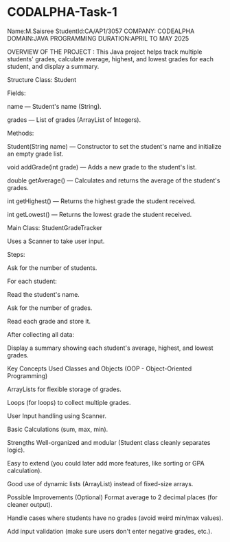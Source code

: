 # CODALPHA-Task-1
Name:M.Saisree
StudentId:CA/AP1/3057
COMPANY: CODEALPHA
DOMAIN:JAVA PROGRAMMING
DURATION:APRIL TO MAY 2025

OVERVIEW OF THE PROJECT :
This Java project helps track multiple students' grades, calculate average, highest, and lowest grades for each student, and display a summary.

Structure
Class: Student

Fields:

name — Student's name (String).

grades — List of grades (ArrayList of Integers).

Methods:

Student(String name) — Constructor to set the student's name and initialize an empty grade list.

void addGrade(int grade) — Adds a new grade to the student's list.

double getAverage() — Calculates and returns the average of the student's grades.

int getHighest() — Returns the highest grade the student received.

int getLowest() — Returns the lowest grade the student received.

Main Class: StudentGradeTracker

Uses a Scanner to take user input.

Steps:

Ask for the number of students.

For each student:

Read the student's name.

Ask for the number of grades.

Read each grade and store it.

After collecting all data:

Display a summary showing each student's average, highest, and lowest grades.

 Key Concepts Used
Classes and Objects (OOP - Object-Oriented Programming)

ArrayLists for flexible storage of grades.

Loops (for loops) to collect multiple grades.

User Input handling using Scanner.

Basic Calculations (sum, max, min).

 Strengths
Well-organized and modular (Student class cleanly separates logic).

Easy to extend (you could later add more features, like sorting or GPA calculation).

Good use of dynamic lists (ArrayList) instead of fixed-size arrays.

 Possible Improvements (Optional)
Format average to 2 decimal places (for cleaner output).

Handle cases where students have no grades (avoid weird min/max values).

Add input validation (make sure users don't enter negative grades, etc.).




